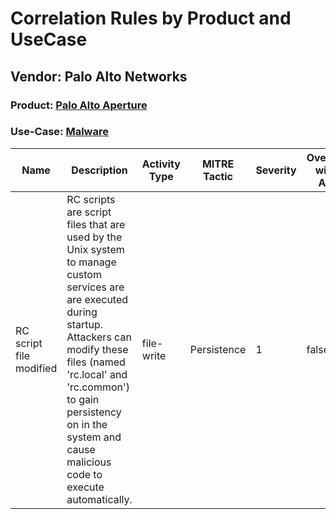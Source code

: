 Correlation Rules by Product and UseCase
========================================
Vendor: Palo Alto Networks
--------------------------
### Product: [Palo Alto Aperture](../ds_palo_alto_networks_palo_alto_aperture.md)
### Use-Case: [Malware](../../../../UseCases/uc_malware.md)

| Name    | Description    | Activity Type | MITRE Tactic | Severity | Overlap with AA |
| ---- | ---- | ---- | ---- | -------- | ---- |
| RC script file modified | RC scripts are script files that are used by the Unix system to manage custom services are are executed during startup. Attackers can modify these files (named 'rc.local' and 'rc.common') to gain persistency on in the system and cause malicious code to execute automatically. | file-write    | Persistence  | 1        | false    |